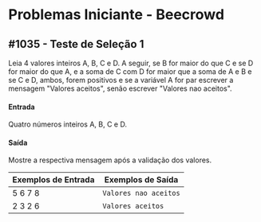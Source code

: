 # Problemas Iniciante - Beecrowd

## #1035 - Teste de Seleção 1
Leia 4 valores inteiros A, B, C e D. A seguir, se B for maior do que C e se D for maior do que A, e a soma de C com D for maior que a soma de A e B e se C e D, ambos, forem positivos e se a variável A for par escrever a mensagem "Valores aceitos", senão escrever "Valores nao aceitos".

#### Entrada
Quatro números inteiros A, B, C e D.

#### Saída
Mostre a respectiva mensagem após a validação dos valores.

| Exemplos de Entrada | Exemplos de Saída   |
|---------------------|---------------------|
| 5 6 7 8             |`Valores nao aceitos`|
| 2 3 2 6             |`Valores aceitos`    |



